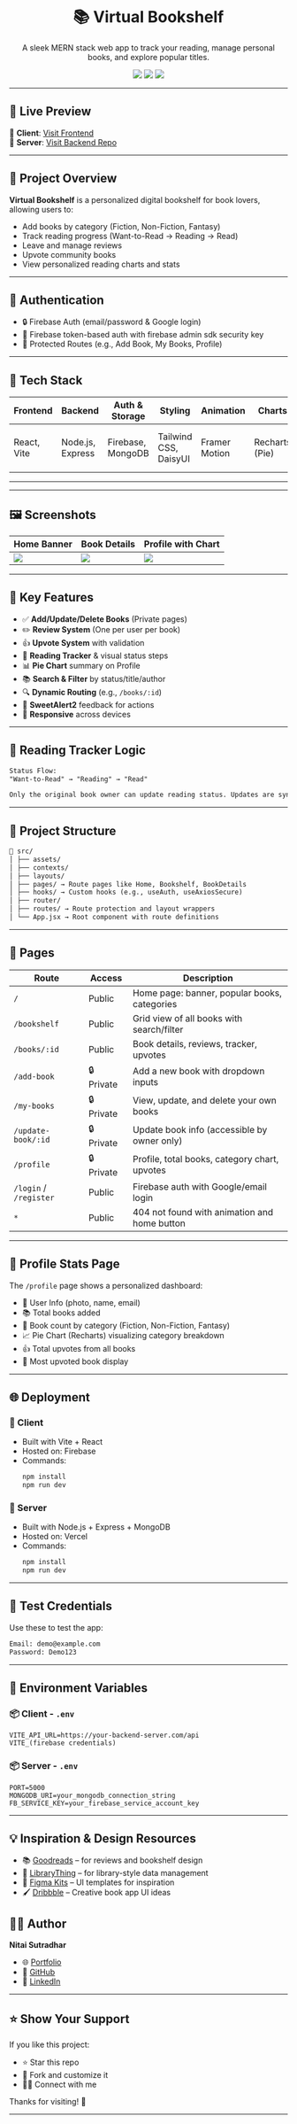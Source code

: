 <h1 align="center">📚 Virtual Bookshelf</h1>
<p align="center">
  A sleek MERN stack web app to track your reading, manage personal books, and explore popular titles.
</p>

<p align="center">
  <img src="https://img.shields.io/badge/MERN%20Stack-React%20%7C%20Express%20%7C%20MongoDB%20%7C%20Node.js-blueviolet" />
  <img src="https://img.shields.io/badge/Deployed-Live-green" />
  <img src="https://img.shields.io/badge/Firebase-Auth-yellow" />
</p>

---

## 🚀 Live Preview

🔗 **Client**: [Visit Frontend](https://your-client-link.netlify.app)  
🔗 **Server**: [Visit Backend Repo](https://github.com/your-username/virtual-bookshelf-server)

---

## 🎯 Project Overview

**Virtual Bookshelf** is a personalized digital bookshelf for book lovers, allowing users to:

- Add books by category (Fiction, Non-Fiction, Fantasy)
- Track reading progress (Want-to-Read → Reading → Read)
- Leave and manage reviews
- Upvote community books
- View personalized reading charts and stats

---

## 🔐 Authentication

- 🔒 Firebase Auth (email/password & Google login)
- 🔑 Firebase token-based auth with firebase admin sdk security key
- 🔐 Protected Routes (e.g., Add Book, My Books, Profile)

---

## 🧰 Tech Stack

| Frontend           | Backend           | Auth & Storage    | Styling              | Animation        | Charts          | Other npm Packages |
|--------------------|-------------------|-------------------|----------------------|------------------|-----------------|--------------------|
| React, Vite        | Node.js, Express  | Firebase, MongoDB | Tailwind CSS, DaisyUI| Framer Motion    | Recharts (Pie)  | Axios, SweetAlert2 , React Router |



---

---

## 🖼️ Screenshots

| Home Banner | Book Details | Profile with Chart |
|-------------|--------------|--------------------|
| ![](screenshots/home-banner.png) | ![](screenshots/book-details.png) | ![](screenshots/profile.png) |

---

## 🧩 Key Features

- ✅ **Add/Update/Delete Books** (Private pages)
- ✏️ **Review System** (One per user per book)
- 👍 **Upvote System** with validation
- 🧭 **Reading Tracker** & visual status steps
- 📊 **Pie Chart** summary on Profile
- 📚 **Search & Filter** by status/title/author
- 🔍 **Dynamic Routing** (e.g., `/books/:id`)
- 💬 **SweetAlert2** feedback for actions
- 📱 **Responsive** across devices

---

## 🔄 Reading Tracker Logic

```txt
Status Flow:
"Want-to-Read" → "Reading" → "Read"

Only the original book owner can update reading status. Updates are synced to DB instantly.
```
---


## 📁 Project Structure
```txt
📁 src/
│ ├── assets/
│ ├── contexts/
│ ├── layouts/
│ ├── pages/ → Route pages like Home, Bookshelf, BookDetails
│ ├── hooks/ → Custom hooks (e.g., useAuth, useAxiosSecure)
│ ├── router/
│ ├── routes/ → Route protection and layout wrappers
│ └── App.jsx → Root component with route definitions
```

---

## 📄 Pages

| Route                 | Access     | Description                                     |
|----------------------|------------|-------------------------------------------------|
| `/`                  | Public     | Home page: banner, popular books, categories    |
| `/bookshelf`         | Public     | Grid view of all books with search/filter       |
| `/books/:id`         | Public     | Book details, reviews, tracker, upvotes         |
| `/add-book`          | 🔒 Private | Add a new book with dropdown inputs             |
| `/my-books`          | 🔒 Private | View, update, and delete your own books         |
| `/update-book/:id`   | 🔒 Private | Update book info (accessible by owner only)     |
| `/profile`           | 🔒 Private | Profile, total books, category chart, upvotes   |
| `/login` / `/register`| Public    | Firebase auth with Google/email login           |
| `*`                  | Public     | 404 not found with animation and home button    |

---

## 👤 Profile Stats Page

The `/profile` page shows a personalized dashboard:

- 🧑 User Info (photo, name, email)
- 📚 Total books added
- 📂 Book count by category (Fiction, Non-Fiction, Fantasy)
- 📈 Pie Chart (Recharts) visualizing category breakdown
- 👍 Total upvotes from all books
- 🌟 Most upvoted book display

---

## 🌐 Deployment

### 🔷 Client
- Built with Vite + React
- Hosted on:  Firebase 
- Commands:
  ```bash
  npm install
  npm run dev
### 🔷 Server
- Built with Node.js + Express + MongoDB
- Hosted on:  Vercel 
- Commands:
  ```bash
  npm install
  npm run dev


---


## 🧪 Test Credentials

Use these to test the app:

```txt
Email: demo@example.com
Password: Demo123
```

---


## 🔐 Environment Variables

### 📦 Client - `.env`
```env
VITE_API_URL=https://your-backend-server.com/api
VITE_(firebase credentials)
```
### 📦 Server - `.env`
```env
PORT=5000
MONGODB_URI=your_mongodb_connection_string
FB_SERVICE_KEY=your_firebase_service_account_key
```

---

## 💡 Inspiration & Design Resources

- 📚 [Goodreads](https://www.goodreads.com) – for reviews and bookshelf design
- 📘 [LibraryThing](https://www.librarything.com) – for library-style data management
- 🎨 [Figma Kits](https://www.figma.com/community) – UI templates for inspiration
- 🖌️ [Dribbble](https://dribbble.com/search/book-app) – Creative book app UI ideas

## 👨‍💻 Author

**Nitai Sutradhar**

- 🌐 [Portfolio](https://your-portfolio-url.com)
- 🐙 [GitHub](https://github.com/nitaisutradhar)
- 🔗 [LinkedIn](https://www.linkedin.com/in/nitai-chandra-sutradhar-a817481a7/)
 
 ---
 ## ⭐ Show Your Support

If you like this project:

- ⭐ Star this repo
- 🔁 Fork and customize it
- 🧑‍💻 Connect with me

Thanks for visiting! 🙌

---